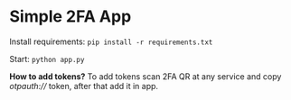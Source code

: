 # Simple 2FA App

Install requirements: `pip install -r requirements.txt`

Start: `python app.py`

**How to add tokens?** 
To add tokens scan 2FA QR at any service and copy *otpauth://* token, after that add it in app.
